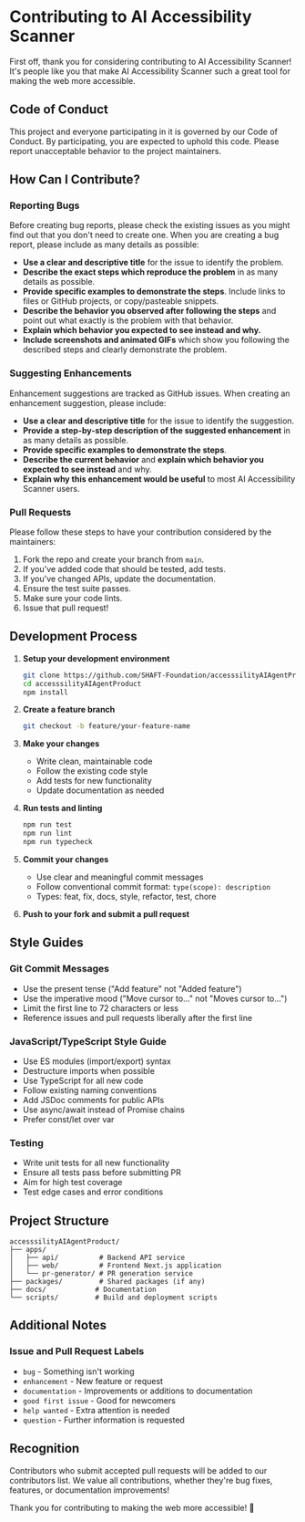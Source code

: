 # Contributing to AI Accessibility Scanner

First off, thank you for considering contributing to AI Accessibility Scanner! It's people like you that make AI Accessibility Scanner such a great tool for making the web more accessible.

## Code of Conduct

This project and everyone participating in it is governed by our Code of Conduct. By participating, you are expected to uphold this code. Please report unacceptable behavior to the project maintainers.

## How Can I Contribute?

### Reporting Bugs

Before creating bug reports, please check the existing issues as you might find out that you don't need to create one. When you are creating a bug report, please include as many details as possible:

* **Use a clear and descriptive title** for the issue to identify the problem.
* **Describe the exact steps which reproduce the problem** in as many details as possible.
* **Provide specific examples to demonstrate the steps**. Include links to files or GitHub projects, or copy/pasteable snippets.
* **Describe the behavior you observed after following the steps** and point out what exactly is the problem with that behavior.
* **Explain which behavior you expected to see instead and why.**
* **Include screenshots and animated GIFs** which show you following the described steps and clearly demonstrate the problem.

### Suggesting Enhancements

Enhancement suggestions are tracked as GitHub issues. When creating an enhancement suggestion, please include:

* **Use a clear and descriptive title** for the issue to identify the suggestion.
* **Provide a step-by-step description of the suggested enhancement** in as many details as possible.
* **Provide specific examples to demonstrate the steps**.
* **Describe the current behavior** and **explain which behavior you expected to see instead** and why.
* **Explain why this enhancement would be useful** to most AI Accessibility Scanner users.

### Pull Requests

Please follow these steps to have your contribution considered by the maintainers:

1. Fork the repo and create your branch from `main`.
2. If you've added code that should be tested, add tests.
3. If you've changed APIs, update the documentation.
4. Ensure the test suite passes.
5. Make sure your code lints.
6. Issue that pull request!

## Development Process

1. **Setup your development environment**
   ```bash
   git clone https://github.com/SHAFT-Foundation/accesssilityAIAgentProduct.git
   cd accesssilityAIAgentProduct
   npm install
   ```

2. **Create a feature branch**
   ```bash
   git checkout -b feature/your-feature-name
   ```

3. **Make your changes**
   - Write clean, maintainable code
   - Follow the existing code style
   - Add tests for new functionality
   - Update documentation as needed

4. **Run tests and linting**
   ```bash
   npm run test
   npm run lint
   npm run typecheck
   ```

5. **Commit your changes**
   - Use clear and meaningful commit messages
   - Follow conventional commit format: `type(scope): description`
   - Types: feat, fix, docs, style, refactor, test, chore

6. **Push to your fork and submit a pull request**

## Style Guides

### Git Commit Messages

* Use the present tense ("Add feature" not "Added feature")
* Use the imperative mood ("Move cursor to..." not "Moves cursor to...")
* Limit the first line to 72 characters or less
* Reference issues and pull requests liberally after the first line

### JavaScript/TypeScript Style Guide

* Use ES modules (import/export) syntax
* Destructure imports when possible
* Use TypeScript for all new code
* Follow existing naming conventions
* Add JSDoc comments for public APIs
* Use async/await instead of Promise chains
* Prefer const/let over var

### Testing

* Write unit tests for all new functionality
* Ensure all tests pass before submitting PR
* Aim for high test coverage
* Test edge cases and error conditions

## Project Structure

```
accesssilityAIAgentProduct/
├── apps/
│   ├── api/          # Backend API service
│   ├── web/          # Frontend Next.js application
│   └── pr-generator/ # PR generation service
├── packages/         # Shared packages (if any)
├── docs/            # Documentation
└── scripts/         # Build and deployment scripts
```

## Additional Notes

### Issue and Pull Request Labels

* `bug` - Something isn't working
* `enhancement` - New feature or request
* `documentation` - Improvements or additions to documentation
* `good first issue` - Good for newcomers
* `help wanted` - Extra attention is needed
* `question` - Further information is requested

## Recognition

Contributors who submit accepted pull requests will be added to our contributors list. We value all contributions, whether they're bug fixes, features, or documentation improvements!

Thank you for contributing to making the web more accessible! 🎉